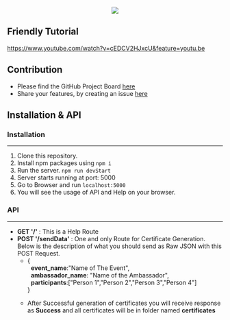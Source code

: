 <p align="center">
<img src="./images/image 32.png" >
</p>

## Friendly Tutorial
https://www.youtube.com/watch?v=cEDCV2HJxcU&feature=youtu.be

## Contribution
- Please find the GitHub Project Board [here](https://github.com/imabp/CertiGen/projects/1)
- Share your features, by creating an issue [here](https://github.com/imabp/CertiGen/issues)

## Installation & API

### Installation
<hr/>

1. Clone this repository.
2. Install npm packages using `npm i`
3. Run the server. `npm run devStart`
4. Server starts running at port: 5000
5. Go to Browser and run `localhost:5000`
6. You will see the usage of API and Help on your browser.

### API
<hr/>
<ul><li><b>GET '/'</b> : This is a Help Route</li> <li><b>POST '/sendData'</b> : One and only Route for Certificate Generation. Below is the description of what you should send as Raw JSON with this POST Request. <br/><ul><li>{<br/> &nbsp; <b>event_name</b>:"Name of The Event",<br/>&nbsp; <b> ambassador_name</b>: "Name of the Ambassador",<br/>&nbsp; <b>participants</b>:["Person 1","Person 2","Person 3","Person 4"]<br/>}</li><ul></li></ul><li> After Successful generation of certificates you will receive response as <b>Success</b> and all certificates will be in folder named <b>certificates</b></li>
